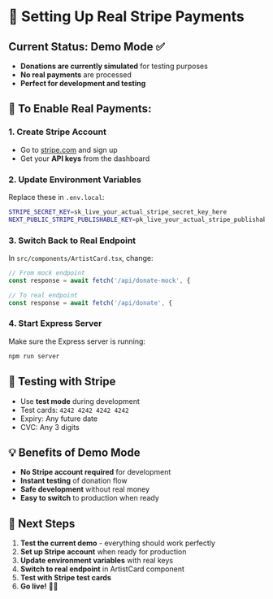 # 🚀 Setting Up Real Stripe Payments

## Current Status: Demo Mode ✅
- **Donations are currently simulated** for testing purposes
- **No real payments** are processed
- **Perfect for development and testing**

## 🔑 To Enable Real Payments:

### 1. Create Stripe Account
- Go to [stripe.com](https://stripe.com) and sign up
- Get your **API keys** from the dashboard

### 2. Update Environment Variables
Replace these in `.env.local`:
```bash
STRIPE_SECRET_KEY=sk_live_your_actual_stripe_secret_key_here
NEXT_PUBLIC_STRIPE_PUBLISHABLE_KEY=pk_live_your_actual_stripe_publishable_key_here
```

### 3. Switch Back to Real Endpoint
In `src/components/ArtistCard.tsx`, change:
```typescript
// From mock endpoint
const response = await fetch('/api/donate-mock', {

// To real endpoint  
const response = await fetch('/api/donate', {
```

### 4. Start Express Server
Make sure the Express server is running:
```bash
npm run server
```

## 🧪 Testing with Stripe
- Use **test mode** during development
- Test cards: `4242 4242 4242 4242`
- Expiry: Any future date
- CVC: Any 3 digits

## 💡 Benefits of Demo Mode
- **No Stripe account required** for development
- **Instant testing** of donation flow
- **Safe development** without real money
- **Easy to switch** to production when ready

## 🎯 Next Steps
1. **Test the current demo** - everything should work perfectly
2. **Set up Stripe account** when ready for production
3. **Update environment variables** with real keys
4. **Switch to real endpoint** in ArtistCard component
5. **Test with Stripe test cards**
6. **Go live!** 🎵✨
